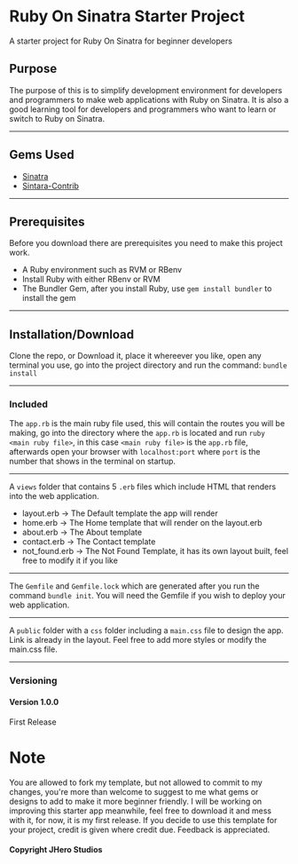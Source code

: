 # Ruby On Sinatra Starter Project
A starter project for Ruby On Sinatra for beginner developers

## Purpose
The purpose of this is to simplify development environment for developers and programmers to make web applications with Ruby on Sinatra.
It is also a good learning tool for developers and programmers who want to learn or switch to Ruby on Sinatra.

---
## Gems Used
- [Sinatra](https://sinatrarb.com/)
- [Sintara-Contrib](https://github.com/sinatra/sinatra/tree/master/sinatra-contrib)

---
## Prerequisites
Before you download there are prerequisites you need to make this project work.
- A Ruby environment such as RVM or RBenv
- Install Ruby with either RBenv or RVM
- The Bundler Gem, after you install Ruby, use `gem install bundler` to install the gem

---
## Installation/Download
Clone the repo, or Download it, place it whereever you like, open any terminal you use, go into the project directory and run the command:
```bundle install```

---
### Included
The `app.rb` is the main ruby file used, this will contain the routes you will be making, go into the directory where the `app.rb` is located and run `ruby <main ruby file>`, in this case `<main ruby file>` is the `app.rb` file, afterwards open your browser with `localhost:port` where `port` is the number that shows in the terminal on startup.

---
A `views` folder that contains 5 `.erb` files which include HTML that renders into the web application.
- layout.erb    -> The Default template the app will render
- home.erb      -> The Home template that will render on the layout.erb
- about.erb     -> The About template
- contact.erb   -> The Contact template
- not_found.erb -> The Not Found Template, it has its own layout built, feel free to modify it if you like

---
The `Gemfile` and `Gemfile.lock` which are generated after you run the command `bundle init`. You will need the Gemfile if you wish to deploy your web application.

---
A `public` folder with a `css` folder including a `main.css` file to design the app. Link is already in the layout. Feel free to add more styles or modify the main.css file.

---
### Versioning
#### Version 1.0.0
First Release

# Note
You are allowed to fork my template, but not allowed to commit to my changes, you're more than welcome to suggest to me what gems or designs to add to make it more beginner friendly. I will be working on improving this starter app meanwhile, feel free to download it and mess with it, for now, it is my first release. If you decide to use this template for your project, credit is given where credit due. Feedback is appreciated.

#### Copyright JHero Studios
